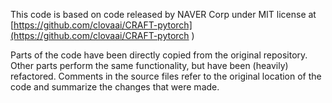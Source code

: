 This code is based on code released by NAVER Corp under MIT license at
[https://github.com/clovaai/CRAFT-pytorch](https://github.com/clovaai/CRAFT-pytorch
)

Parts of the code have been directly copied from the original repository. 
Other parts perform the same functionality, but have been (heavily) refactored.
Comments in the source files refer to the original location of the code and summarize
the changes that were made.
